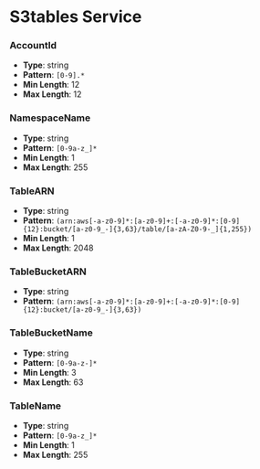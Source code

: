 # S3tables Service

### AccountId
- **Type**: string
- **Pattern**: `[0-9].*`
- **Min Length**: 12
- **Max Length**: 12

### NamespaceName
- **Type**: string
- **Pattern**: `[0-9a-z_]*`
- **Min Length**: 1
- **Max Length**: 255

### TableARN
- **Type**: string
- **Pattern**: `(arn:aws[-a-z0-9]*:[a-z0-9]+:[-a-z0-9]*:[0-9]{12}:bucket/[a-z0-9_-]{3,63}/table/[a-zA-Z0-9-_]{1,255})`
- **Min Length**: 1
- **Max Length**: 2048

### TableBucketARN
- **Type**: string
- **Pattern**: `(arn:aws[-a-z0-9]*:[a-z0-9]+:[-a-z0-9]*:[0-9]{12}:bucket/[a-z0-9_-]{3,63})`

### TableBucketName
- **Type**: string
- **Pattern**: `[0-9a-z-]*`
- **Min Length**: 3
- **Max Length**: 63

### TableName
- **Type**: string
- **Pattern**: `[0-9a-z_]*`
- **Min Length**: 1
- **Max Length**: 255

